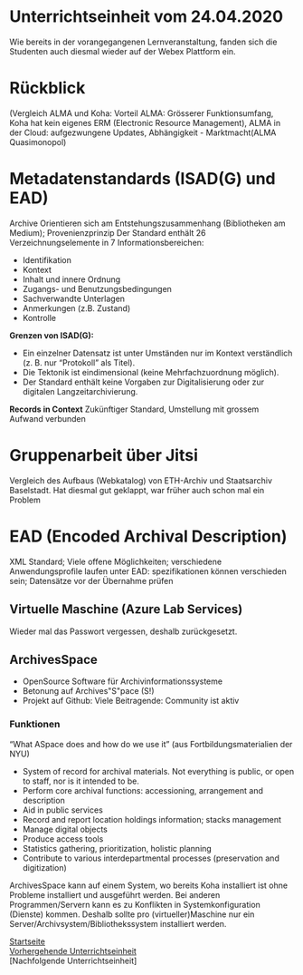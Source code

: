 # Unterrichtseinheit vom 24.04.2020

Wie bereits in der vorangegangenen Lernveranstaltung, fanden sich die Studenten auch diesmal wieder auf der Webex Plattform ein.

# Rückblick 

(Vergleich ALMA und Koha: Vorteil ALMA: Grösserer Funktionsumfang, Koha hat kein eigenes ERM (Electronic Resource Management), ALMA in der Cloud: aufgezwungene Updates, Abhängigkeit - Marktmacht(ALMA Quasimonopol)

# Metadatenstandards (ISAD(G) und EAD)  

Archive Orientieren sich am Entstehungszusammenhang (Bibliotheken am Medium); Provenienzprinzip
Der Standard enthält 26 Verzeichnungselemente in 7 Informationsbereichen:

* Identifikation
* Kontext
* Inhalt und innere Ordnung
* Zugangs- und Benutzungsbedingungen
* Sachverwandte Unterlagen
* Anmerkungen (z.B. Zustand)
* Kontrolle

**Grenzen von ISAD(G):**

* Ein einzelner Datensatz ist unter Umständen nur im Kontext verständlich (z. B. nur “Protokoll” als Titel).
* Die Tektonik ist eindimensional (keine Mehrfachzuordnung möglich).
* Der Standard enthält keine Vorgaben zur Digitalisierung oder zur digitalen Langzeitarchivierung.

**Records in Context**
Zukünftiger Standard, Umstellung mit grossem Aufwand verbunden

# Gruppenarbeit über Jitsi
Vergleich des Aufbaus (Webkatalog) von ETH-Archiv und Staatsarchiv Baselstadt. Hat diesmal gut geklappt, war früher auch schon mal ein Problem

# EAD (Encoded Archival Description)

XML Standard; Viele offene Möglichkeiten; verschiedene Anwendungsprofile laufen unter EAD: spezifikationen können verschieden sein; Datensätze vor der Übernahme prüfen

## Virtuelle Maschine (Azure Lab Services)

Wieder mal das Passwort vergessen, deshalb zurückgesetzt.

## ArchivesSpace

* OpenSource Software für Archivinformationssysteme
* Betonung auf Archives"S"pace (S!)
* Projekt auf Github: Viele Beitragende: Community ist aktiv

### Funktionen

“What ASpace does and how do we use it” (aus Fortbildungsmaterialien der NYU)

* System of record for archival materials. Not everything is public, or open to staff, nor is it intended to be.
* Perform core archival functions: accessioning, arrangement and description
* Aid in public services
* Record and report location holdings information; stacks management
* Manage digital objects
* Produce access tools
* Statistics gathering, prioritization, holistic planning
* Contribute to various interdepartmental processes (preservation and digitization)

ArchivesSpace kann auf einem System, wo bereits Koha installiert ist ohne Probleme installiert und ausgeführt werden. Bei anderen Programmen/Servern kann es zu Konflikten in Systemkonfiguration (Dienste) kommen. Deshalb sollte pro (virtueller)Maschine nur ein Server/Archivsystem/Bibliothekssystem installiert werden.

[Startseite](https://michaelmathys.github.io/BAIN/Lerntagebuch)  
[Vorhergehende Unterrichtseinheit](https://michaelmathys.github.io/BAIN/03042020)  
[Nachfolgende Unterrichtseinheit]
